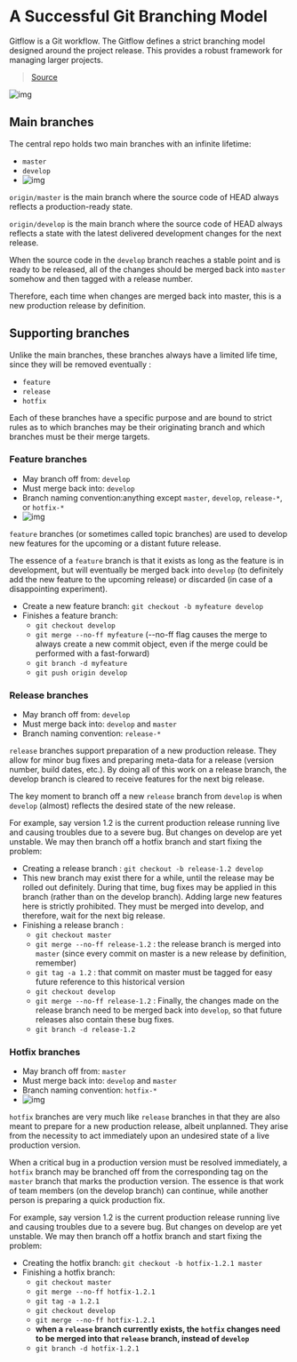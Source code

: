 # A Successful Git Branching Model
Gitflow is a Git workflow. The Gitflow defines a strict branching model designed around the project release. This provides a robust framework for managing larger projects.
> [Source](https://nvie.com/posts/a-successful-git-branching-model/)

![img](images/a-successful-git-branching-model.png)

## Main branches
The central repo holds two main branches with an infinite lifetime:
* `master`
* `develop`
* ![img](images/main-branches.png)


`origin/master` is the main branch where the source code of HEAD always reflects a production-ready state.

`origin/develop` is the main branch where the source code of HEAD always reflects a state with the latest delivered development changes for the next release.

When the source code in the `develop` branch reaches a stable point and is ready to be released, all of the changes should be merged back into `master` somehow and then tagged with a release number.

Therefore, each time when changes are merged back into master, this is a new production release by definition.

## Supporting branches
Unlike the main branches, these branches always have a limited life time, since they will be removed eventually :
* `feature`
* `release` 
* `hotfix`

Each of these branches have a specific purpose and are bound to strict rules as to which branches may be their originating branch and which branches must be their merge targets.

### Feature branches
* May branch off from: `develop`
* Must merge back into: `develop`
* Branch naming convention:anything except `master`, `develop`, `release-*`, or `hotfix-*`
* ![img](images/feature-branch.png)

`feature` branches (or sometimes called topic branches) are used to develop new features for the upcoming or a distant future release.

The essence of a `feature` branch is that it exists as long as the feature is in development, but will eventually be merged back into `develop` (to definitely add the new feature to the upcoming release) or discarded (in case of a disappointing experiment).
* Create a new feature branch: `git checkout -b myfeature develop`
* Finishes a feature branch: 
  * `git checkout develop`
  * `git merge --no-ff myfeature`  (--no-ff flag causes the merge to always create a new commit object, even if the merge could be performed with a fast-forward)
  * `git branch -d myfeature`
  * `git push origin develop`

### Release branches
* May branch off from: `develop`
* Must merge back into: `develop` and `master`
* Branch naming convention: `release-*`

`release` branches support preparation of a new production release. They allow for minor bug fixes and preparing meta-data for a release (version number, build dates, etc.). By doing all of this work on a release branch, the develop branch is cleared to receive features for the next big release.

The key moment to branch off a new `release` branch from `develop` is when `develop` (almost) reflects the desired state of the new release. 

For example, say version 1.2 is the current production release running live and causing troubles due to a severe bug. But changes on develop are yet unstable. We may then branch off a hotfix branch and start fixing the problem:
* Creating a release branch : `git checkout -b release-1.2 develop`
* This new branch may exist there for a while, until the release may be rolled out definitely. During that time, bug fixes may be applied in this branch (rather than on the develop branch). Adding large new features here is strictly prohibited. They must be merged into develop, and therefore, wait for the next big release.
* Finishing a release branch : 
  * `git checkout master` 
  * `git merge --no-ff release-1.2` : the release branch is merged into `master` (since every commit on master is a new release by definition, remember)
  * `git tag -a 1.2` :  that commit on master must be tagged for easy future reference to this historical version
  * `git checkout develop`
  * `git merge --no-ff release-1.2` : Finally, the changes made on the release branch need to be merged back into `develop`, so that future releases also contain these bug fixes.
  * `git branch -d release-1.2`

### Hotfix branches
* May branch off from: `master`
* Must merge back into: `develop` and `master`
* Branch naming convention: `hotfix-*`
* ![img](images/hotfix-branch.png)

`hotfix` branches are very much like `release` branches in that they are also meant to prepare for a new production release, albeit unplanned. They arise from the necessity to act immediately upon an undesired state of a live production version.

When a critical bug in a production version must be resolved immediately, a `hotfix` branch may be branched off from the corresponding tag on the `master` branch that marks the production version. The essence is that work of team members (on the develop branch) can continue, while another person is preparing a quick production fix.

For example, say version 1.2 is the current production release running live and causing troubles due to a severe bug. But changes on develop are yet unstable. We may then branch off a hotfix branch and start fixing the problem:
* Creating the hotfix branch: `git checkout -b hotfix-1.2.1 master`
* Finishing a hotfix branch:
  * `git checkout master`
  * `git merge --no-ff hotfix-1.2.1`
  * `git tag -a 1.2.1`
  * `git checkout develop`
  * `git merge --no-ff hotfix-1.2.1`
  *  __when a `release` branch currently exists, the `hotfix` changes need to be merged into that `release` branch, instead of `develop`__
  *  `git branch -d hotfix-1.2.1`